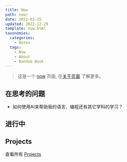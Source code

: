 ```yaml
---
title: Now
path: now/
date: 2022-03-25
updated: 2022-12-29
template: now.html
taxonomies:
  categories:
    - Notes
  tags:
    - Now
    - About
    - Random Book
---
```


> 这是一个 [now](https://nownownow.com/about) 页面, 在[关于页面](/content/pages/about.md)
> 了解更多。

<!-- more -->

## 在思考的问题

- 如何使用AI来帮助我的语言、编程还有其它学科的学习？


## 进行中



## Projects

查看所有 [Projects](/content/projects.md)

